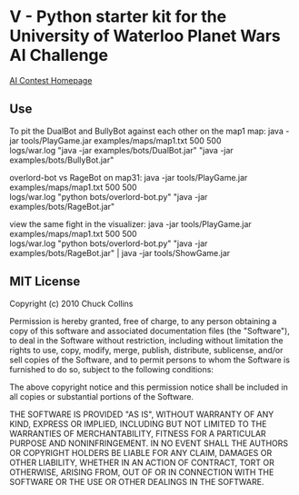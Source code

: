 V - Python starter kit for the University of Waterloo Planet Wars AI Challenge
===============================================================================================
[AI Contest Homepage](http://ai-contest.com)


Use
---
To pit the DualBot and BullyBot against each other on the map1 map:
	java -jar tools/PlayGame.jar examples/maps/map1.txt 500 500 \
	     logs/war.log "java -jar examples/bots/DualBot.jar" "java -jar examples/bots/BullyBot.jar"
	
overlord-bot vs RageBot on map31:
	java -jar tools/PlayGame.jar examples/maps/map1.txt 500 500 \
	     logs/war.log "python bots/overlord-bot.py" "java -jar examples/bots/RageBot.jar"
	
view the same fight in the visualizer:
	java -jar tools/PlayGame.jar examples/maps/map1.txt 500 500 \
	     logs/war.log "python bots/overlord-bot.py" "java -jar examples/bots/RageBot.jar" | java -jar tools/ShowGame.jar
	
MIT License
-----------
Copyright (c) 2010 Chuck Collins

Permission is hereby granted, free of charge, to any person obtaining a copy
of this software and associated documentation files (the "Software"), to deal
in the Software without restriction, including without limitation the rights
to use, copy, modify, merge, publish, distribute, sublicense, and/or sell
copies of the Software, and to permit persons to whom the Software is
furnished to do so, subject to the following conditions:

The above copyright notice and this permission notice shall be included in
all copies or substantial portions of the Software.

THE SOFTWARE IS PROVIDED "AS IS", WITHOUT WARRANTY OF ANY KIND, EXPRESS OR
IMPLIED, INCLUDING BUT NOT LIMITED TO THE WARRANTIES OF MERCHANTABILITY,
FITNESS FOR A PARTICULAR PURPOSE AND NONINFRINGEMENT. IN NO EVENT SHALL THE
AUTHORS OR COPYRIGHT HOLDERS BE LIABLE FOR ANY CLAIM, DAMAGES OR OTHER
LIABILITY, WHETHER IN AN ACTION OF CONTRACT, TORT OR OTHERWISE, ARISING FROM,
OUT OF OR IN CONNECTION WITH THE SOFTWARE OR THE USE OR OTHER DEALINGS IN
THE SOFTWARE.
